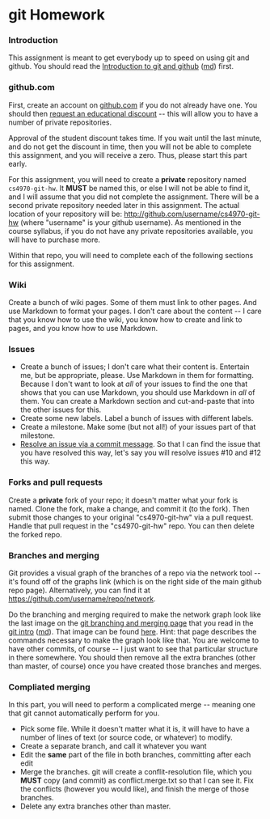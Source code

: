 git Homework
============

### Introduction

This assignment is meant to get everybody up to speed on using git and github.  You should read the [Introduction to git and github](git-intro.html) ([md](git-intro.md)) first.

### github.com

First, create an account on [github.com](https://github.com) if you do not already have one.  You should then [request an educational discount](https://education.github.com/) -- this will allow you to have a number of private repositories.

Approval of the student discount takes time.  If you wait until the last minute, and do not get the discount in time, then you will not be able to complete this assignment, and you will receive a zero.  Thus, please start this part early.

For this assignment, you will need to create a **private** repository named `cs4970-git-hw`.  It **MUST** be named this, or else I will not be able to find it, and I will assume that you did not complete the assignment.  There will be a second private repository needed later in this assignment.  The actual location of your repository will be: http://github.com/username/cs4970-git-hw (where "username" is your github username).  As mentioned in the course syllabus, if you do not have any private repositories available, you will have to purchase more.

Within that repo, you will need to complete each of the following sections for this assignment.


### Wiki

Create a bunch of wiki pages.  Some of them must link to other pages.  And use Markdown to format your pages.  I don't care about the content -- I care that you know how to use the wiki, you know how to create and link to pages, and you know how to use Markdown.

### Issues

- Create a bunch of issues; I don't care what their content is.  Entertain me, but be appropriate, please.  Use Markdown in them for formatting.  Because I don't want to look at *all* of your issues to find the one that shows that you can use Markdown, you should use Markdown in *all* of them.  You can create a Markdown section and cut-and-paste that into the other issues for this.
- Create some new labels.   Label a bunch of issues with different labels.
- Create a milestone.  Make some (but not all!) of your issues part of that milestone.
- [Resolve an issue via a commit message](https://help.github.com/articles/closing-issues-via-commit-messages).  So that I can find the issue that you have resolved this way, let's say you will resolve issues #10 and #12 this way.

### Forks and pull requests

Create a **private** fork of your repo; it doesn't matter what your fork is named.  Clone the fork, make a change, and commit it (to the fork).  Then submit those changes to your original "cs4970-git-hw" via a pull request.  Handle that pull request in the "cs4970-git-hw" repo.  You can then delete the forked repo.

### Branches and merging

Git provides a visual graph of the branches of a repo via the network tool -- it's found off of the graphs link (which is on the right side of the main github repo page).  Alternatively, you can find it at https://github.com/username/repo/network.

Do the branching and merging required to make the network graph look like the last image on the [git branching and merging page](http://git-scm.com/book/en/Git-Branching-Basic-Branching-and-Merging) that you read in the [git intro](git-intro.html) ([md](git-intro.md)).  That image can be found [here](http://git-scm.com/figures/18333fig0317-tn.png).  Hint: that page describes the commands necessary to make the graph look like that.  You are welcome to have other commits, of course -- I just want to see that particular structure in there somewhere.  You should then remove all the extra branches (other than master, of course) once you have created those branches and merges.

### Compliated merging

In this part, you will need to perform a complicated merge -- meaning one that git cannot automatically perform for you.

- Pick some file.  While it doesn't matter what it is, it will have to have a number of lines of text (or source code, or whatever) to modify.
- Create a separate branch, and call it whatever you want
- Edit the **same** part of the file in both branches, committing after each edit
- Merge the branches.  git will create a conflit-resolution file, which you **MUST** copy (and commit) as conflict.merge.txt so that I can see it.  Fix the conflicts (however you would like), and finish the merge of those branches.
- Delete any extra branches other than master.
